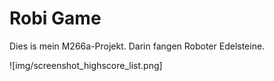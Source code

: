 # Robi Game
Dies is mein M266a-Projekt. Darin fangen Roboter Edelsteine.

![img/screenshot_highscore_list.png]
